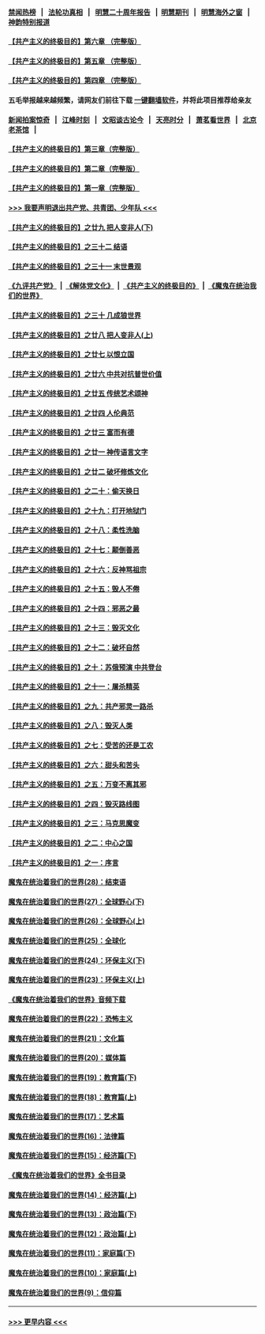 #### [禁闻热榜](热点新闻.md?=0)  &nbsp;&nbsp;|&nbsp;&nbsp; [法轮功真相](https://github.com/gfw-breaker/truth/blob/master/README.md?=0) &nbsp;&nbsp;|&nbsp;&nbsp; [明慧二十周年报告](https://github.com/gfw-breaker/mh-reports/blob/master/README.md?=0) &nbsp;&nbsp;|&nbsp;&nbsp;[明慧期刊](https://github.com/gfw-breaker/mh-qikan) &nbsp;&nbsp;|&nbsp;&nbsp; [明慧海外之窗](https://github.com/gfw-breaker/mh-news/blob/master/README.md?=0) &nbsp;&nbsp;|&nbsp;&nbsp; [神韵特别报道](https://github.com/gfw-breaker/mh-news/blob/master/shenyun.md?=0)
#### [【共产主义的终极目的】第六章 （完整版）](../pages/nsc422/n11428913.md?t=03120502) 
#### [【共产主义的终极目的】第五章 （完整版）](../pages/nsc422/n11428912.md?t=03120502) 
#### [【共产主义的终极目的】第四章 （完整版）](../pages/nsc422/n11428907.md?t=03120502) 
#### 五毛举报越来越频繁，请网友们前往下载 [一键翻墙软件](https://github.com/gfw-breaker/ssr-accounts)，并将此项目推荐给亲友
#### [新闻拍案惊奇](https://github.com/gfw-breaker/banned-news/blob/master/pages/link4.md) &nbsp;&nbsp;|&nbsp;&nbsp; [江峰时刻](https://github.com/gfw-breaker/banned-news/blob/master/pages/link4.md) &nbsp;&nbsp;|&nbsp;&nbsp; [文昭谈古论今](https://github.com/gfw-breaker/banned-news/blob/master/pages/link4.md) &nbsp;&nbsp;|&nbsp;&nbsp; [天亮时分](https://github.com/gfw-breaker/banned-news/blob/master/pages/link4.md) &nbsp;&nbsp;|&nbsp;&nbsp; [萧茗看世界](https://github.com/gfw-breaker/banned-news/blob/master/pages/link4.md) &nbsp;&nbsp;|&nbsp;&nbsp; [北京老茶馆](https://github.com/gfw-breaker/banned-news/blob/master/pages/link4.md) &nbsp;&nbsp;|&nbsp;&nbsp; 
#### [【共产主义的终极目的】第三章（完整版）](../pages/nsc422/n11428848.md?t=03120502) 
#### [【共产主义的终极目的】第二章（完整版）](../pages/nsc422/n11428831.md?t=03120502) 
#### [【共产主义的终极目的】第一章（完整版）](../pages/nsc422/n11417651.md?t=03120502) 
#### [>>> 我要声明退出共产党、共青团、少年队 <<<](https://github.com/begood0513/goodnews/blob/master/quit/letter.md) 
#### [【共产主义的终极目的】之廿九 把人变非人(下)](../pages/nsc422/n11344140.md?t=03120502) 
#### [【共产主义的终极目的】之三十二 结语](../pages/nsc422/n11360535.md?t=03120502) 
#### [【共产主义的终极目的】之三十一 末世景观](../pages/nsc422/n11351129.md?t=03120502) 
#### [《九评共产党》](https://github.com/begood0513/9ping.md/blob/master/README.md) &nbsp;|&nbsp; [《解体党文化》](../../../../jtdwh.md/blob/master/README.md)  &nbsp;|&nbsp; [《共产主义的终极目的》](../../../../gczydzjmd.md/blob/master/README.md) &nbsp;|&nbsp; [《魔鬼在统治我们的世界》](../../../../mgztzwmdsj.md/blob/master/README.md) 
#### [【共产主义的终极目的】之三十 几成狼世界](../pages/nsc422/n11348280.md?t=03120502) 
#### [【共产主义的终极目的】之廿八 把人变非人(上)](../pages/nsc422/n11340492.md?t=03120502) 
#### [【共产主义的终极目的】之廿七 以恨立国](../pages/nsc422/n11336944.md?t=03120502) 
#### [【共产主义的终极目的】之廿六 中共对抗普世价值](../pages/nsc422/n11324785.md?t=03120502) 
#### [【共产主义的终极目的】之廿五 传统艺术颂神](../pages/nsc422/n11296396.md?t=03120502) 
#### [【共产主义的终极目的】之廿四 人伦典范](../pages/nsc422/n11296397.md?t=03120502) 
#### [【共产主义的终极目的】之廿三 富而有德](../pages/nsc422/n11283598.md?t=03120502) 
#### [【共产主义的终极目的】之廿一 神传语言文字](../pages/nsc422/n11263265.md?t=03120502) 
#### [【共产主义的终极目的】之廿二 破坏修炼文化](../pages/nsc422/n11245728.md?t=03120502) 
#### [【共产主义的终极目的】之二十：偷天换日](../pages/nsc422/n11238846.md?t=03120502) 
#### [【共产主义的终极目的】之十九：打开地狱门](../pages/nsc422/n11206376.md?t=03120502) 
#### [【共产主义的终极目的】之十八：柔性洗脑](../pages/nsc422/n11199994.md?t=03120502) 
#### [【共产主义的终极目的】之十七：颠倒善恶](../pages/nsc422/n11179782.md?t=03120502) 
#### [【共产主义的终极目的】之十六：反神骂祖宗](../pages/nsc422/n11166798.md?t=03120502) 
#### [【共产主义的终极目的】之十五：毁人不倦](../pages/nsc422/n11166792.md?t=03120502) 
#### [【共产主义的终极目的】之十四：邪恶之最](../pages/nsc422/n11150249.md?t=03120502) 
#### [【共产主义的终极目的】之十三：毁灭文化](../pages/nsc422/n11135227.md?t=03120502) 
#### [【共产主义的终极目的】之十二：破坏自然](../pages/nsc422/n11135214.md?t=03120502) 
#### [【共产主义的终极目的】之十：苏俄预演 中共登台](../pages/nsc422/n11118424.md?t=03120502) 
#### [【共产主义的终极目的】之十一：屠杀精英](../pages/nsc422/n11118442.md?t=03120502) 
#### [【共产主义的终极目的】之九：共产邪灵一路杀](../pages/nsc422/n11114139.md?t=03120502) 
#### [【共产主义的终极目的】之八：毁灭人类](../pages/nsc422/n11108503.md?t=03120502) 
#### [【共产主义的终极目的】之七：受苦的还是工农](../pages/nsc422/n11101809.md?t=03120502) 
#### [【共产主义的终极目的】之六：甜头和苦头](../pages/nsc422/n11096971.md?t=03120502) 
#### [【共产主义的终极目的】之五：万变不离其邪](../pages/nsc422/n11091285.md?t=03120502) 
#### [【共产主义的终极目的】之四：毁灭路线图](../pages/nsc422/n11086284.md?t=03120502) 
#### [【共产主义的终极目的】之三：马克思魔变](../pages/nsc422/n11061941.md?t=03120502) 
#### [【共产主义的终极目的】之二：中心之国](../pages/nsc422/n11047728.md?t=03120502) 
#### [【共产主义的终极目的】之一：序言](../pages/nsc422/n11086077.md?t=03120502) 
#### [魔鬼在统治着我们的世界(28)：结束语](../pages/nsc422/n10936246.md?t=03120502) 
#### [魔鬼在统治着我们的世界(27)：全球野心(下)](../pages/nsc422/n10928319.md?t=03120502) 
#### [魔鬼在统治着我们的世界(26)：全球野心(上)](../pages/nsc422/n10900318.md?t=03120502) 
#### [魔鬼在统治着我们的世界(25)：全球化](../pages/nsc422/n10788205.md?t=03120502) 
#### [魔鬼在统治着我们的世界(24)：环保主义(下)](../pages/nsc422/n10695307.md?t=03120502) 
#### [魔鬼在统治着我们的世界(23)：环保主义(上)](../pages/nsc422/n10688613.md?t=03120502) 
#### [《魔鬼在统治着我们的世界》音频下载](../pages/nsc422/n10635553.md?t=03120502) 
#### [魔鬼在统治着我们的世界(22)：恐怖主义](../pages/nsc422/n10614727.md?t=03120502) 
#### [魔鬼在统治着我们的世界(21)：文化篇](../pages/nsc422/n10597706.md?t=03120502) 
#### [魔鬼在统治着我们的世界(20)：媒体篇](../pages/nsc422/n10586579.md?t=03120502) 
#### [魔鬼在统治着我们的世界(19)：教育篇(下)](../pages/nsc422/n10564808.md?t=03120502) 
#### [魔鬼在统治着我们的世界(18)：教育篇(上)](../pages/nsc422/n10526970.md?t=03120502) 
#### [魔鬼在统治着我们的世界(17)：艺术篇](../pages/nsc422/n10499093.md?t=03120502) 
#### [魔鬼在统治着我们的世界(16)：法律篇](../pages/nsc422/n10485969.md?t=03120502) 
#### [魔鬼在统治着我们的世界(15)：经济篇(下)](../pages/nsc422/n10469975.md?t=03120502) 
#### [《魔鬼在统治着我们的世界》全书目录](../pages/nsc422/n10464261.md?t=03120502) 
#### [魔鬼在统治着我们的世界(14)：经济篇(上)](../pages/nsc422/n10457370.md?t=03120502) 
#### [魔鬼在统治着我们的世界(13)：政治篇(下)](../pages/nsc422/n10448270.md?t=03120502) 
#### [魔鬼在统治着我们的世界(12)：政治篇(上)](../pages/nsc422/n10444576.md?t=03120502) 
#### [魔鬼在统治着我们的世界(11)：家庭篇(下)](../pages/nsc422/n10440961.md?t=03120502) 
#### [魔鬼在统治着我们的世界(10)：家庭篇(上)](../pages/nsc422/n10435448.md?t=03120502) 
#### [魔鬼在统治着我们的世界(9)：信仰篇](../pages/nsc422/n10432159.md?t=03120502) 

----
#### [ >>> 更早内容 <<< ](../indexes/nsc422-earlier.md)
